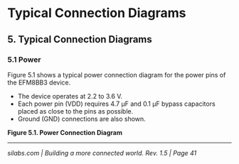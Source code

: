 # Typical Connection Diagrams

## 5. Typical Connection Diagrams

### 5.1 Power

Figure 5.1 shows a typical power connection diagram for the power pins of the EFM8BB3 device.

- The device operates at 2.2 to 3.6 V.
- Each power pin (VDD) requires 4.7 µF and 0.1 µF bypass capacitors placed as close to the pins as possible.
- Ground (GND) connections are also shown.

**Figure 5.1. Power Connection Diagram**

---

*silabs.com | Building a more connected world. Rev. 1.5 | Page 41*